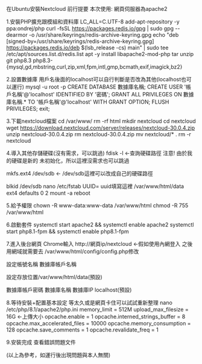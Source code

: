 在Ubuntu安裝Nextcloud
前行提要
本次使用:
網頁伺服器為apache2

1.安裝PHP擴充跟模組和資料庫
LC_ALL=C.UTF-8 add-apt-repository -y ppa:ondrej/php
curl -fsSL https://packages.redis.io/gpg | sudo gpg --dearmor -o /usr/share/keyrings/redis-archive-keyring.gpg
echo "deb [signed-by=/usr/share/keyrings/redis-archive-keyring.gpg] https://packages.redis.io/deb $(lsb_release -cs) main" | sudo tee /etc/apt/sources.list.d/redis.list
apt -y install libapache2-mod-php tar unzip git php8.3 php8.3-{mysql,gd,mbstring,curl,zip,xml,fpm,intl,gmp,bcmath,exif,imagick,bz2} 

2.設置數據庫 用戶名後面的localhost可以自行判斷是否改為其他(localhost也可以運行)
mysql -u root -p
CREATE DATABASE 數據庫名稱;
CREATE USER '帳戶名稱'@'localhost' IDENTIFIED BY '密碼';
GRANT ALL PRIVILEGES ON 數據庫名稱.* TO  '帳戶名稱'@'localhost' WITH GRANT OPTION;
FLUSH PRIVILEGES;
exit;
 
3.下載nextcloud檔案
cd /var/www/
rm -rf html
mkdir nextcloud
cd nextcloud
wget https://download.nextcloud.com/server/releases/nextcloud-30.0.4.zip
unzip nextcloud-30.0.4.zip 
rm nextcloud-30.0.4.zip
mv nextcloud/* .
rm -r nextcloud

4.導入其他存儲硬碟(沒有需求，可以跳過)
fdisk -l <-查詢硬碟路徑
注意! 由於我的硬碟是新的 未初始化，所以這裡沒需求也可以跳過

mkfs.ext4 /dev/sdb <- /dev/sdb這裡可以改成自己的硬碟路徑

blkid /dev/sdb
nano /etc/fstab
UUID= uuid填寫這裡  /var/www/html/data ext4 defaults 0 2
mount -a
reboot

5.給予權限
chown -R www-data:www-data /var/www/html
chmod -R 755 /var/www/html

6.啟動套件
systemctl start apache2 && systemctl enable apache2
systemctl start php8.1-fpm && systemctl enable php8.1-fpm

7.進入後台網頁
Chrome輸入 http://網頁ip/nextcloud  <-假如使用內網登入 之後用網域就需要去
/var/www/html/config/config.php修改

設定帳號名稱
數據庫帳戶名稱

設定存放位置/var/www/html/data(預設)

數據庫帳戶密碼
數據庫名稱
數據庫IP localhost(預設)

8.等待安裝+配置基本設定
等太久或是網頁卡住可以試試重新整理
nano /etc/php/8.1/apache2/php.ini
memory_limit = 512M
upload_max_filesize = 16G <-上傳大小
opcache.enable = 1
opcache.interned_strings_buffer = 8
opcache.max_accelerated_files = 10000
opcache.memory_consumption = 128
opcache.save_comments = 1
opcache.revalidate_freq = 1


9.安裝完成 查看錯誤問題文件

(以上為參考，如運行後出現問題與本人無關)
